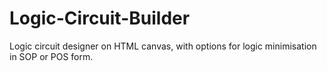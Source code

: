 # Logic-Circuit-Builder
Logic circuit designer on HTML canvas, with options for logic minimisation in SOP or POS form.
